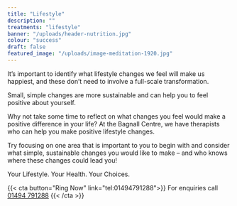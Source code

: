 ```yaml
---
title: "Lifestyle"
description: ""
treatments: "lifestyle"
banner: "/uploads/header-nutrition.jpg"
colour: "success"
draft: false
featured_image: "/uploads/image-meditation-1920.jpg"
---
```


It’s important to identify what lifestyle changes we feel will make us happiest, and these don’t need to involve a full-scale transformation.

Small, simple changes are more sustainable and can help you to feel positive about yourself. 

Why not take some time to reflect on what changes you feel would make a positive difference in your life? At the Bagnall Centre, we have therapists who can help you make positive lifestyle changes. 

Try focusing on one area that is important to you to begin with and consider what simple, sustainable changes you would like to make – and who knows where these changes could lead you!

Your Lifestyle. Your Health. Your Choices. 

{{< cta button="Ring Now" link="tel:01494791288">}}
For enquiries call [01494 791288](tel:01494791288)
{{< /cta >}}
